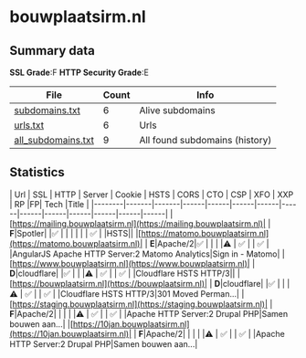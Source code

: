 

# bouwplaatsirm.nl
## Summary data


**SSL Grade**:F
**HTTP Security Grade**:E


| File       | Count | Info |
|------------|-------|------|
|[subdomains.txt](/data/bouwplaatsirm.nl/subdomains.txt)|6|Alive subdomains|
|[urls.txt](/data/bouwplaatsirm.nl/urls.txt)|6|Urls|
|[all_subdomains.txt](/data/bouwplaatsirm.nl/all_subdomains.txt)|9|All found subdomains (history)|


## Statistics


| Url | SSL | HTTP | Server | Cookie | HSTS | CORS | CTO | CSP | XFO | XXP | RP |FP| Tech |Title |
|--------|-------|-------|------|------|------|------|------|------|------|------|------|------|------|
|[https://mailing.bouwplaatsirm.nl](https://mailing.bouwplaatsirm.nl)| | **F**|Spotler| |:white_check_mark: | | | | | | :white_check_mark: | |HSTS||
|[https://matomo.bouwplaatsirm.nl](https://matomo.bouwplaatsirm.nl)| | **E**|Apache/2|:white_check_mark: | | | |:warning: | :white_check_mark: | | :white_check_mark: | |AngularJS Apache HTTP Server:2 Matomo Analytics|Sign in - Matomo|
|[https://www.bouwplaatsirm.nl](https://www.bouwplaatsirm.nl)| | **D**|cloudflare| |:white_check_mark: | | |:warning: | :white_check_mark: | | :white_check_mark: | |Cloudflare HSTS HTTP/3||
|[https://bouwplaatsirm.nl](https://bouwplaatsirm.nl)| | **D**|cloudflare| |:white_check_mark: | | |:warning: | :white_check_mark: | | :white_check_mark: | |Cloudflare HSTS HTTP/3|301 Moved Perman...|
|[https://staging.bouwplaatsirm.nl](https://staging.bouwplaatsirm.nl)| | **F**|Apache/2| | | | |:warning: | :white_check_mark: | | :white_check_mark: | |Apache HTTP Server:2 Drupal PHP|Samen bouwen aan...|
|[https://10jan.bouwplaatsirm.nl](https://10jan.bouwplaatsirm.nl)| | **F**|Apache/2| | | | |:warning: | :white_check_mark: | | :white_check_mark: | |Apache HTTP Server:2 Drupal PHP|Samen bouwen aan...|